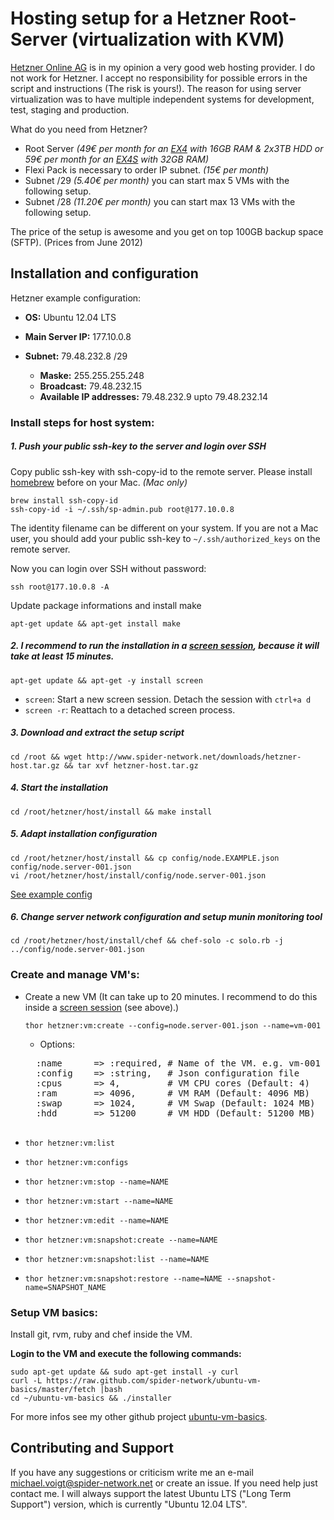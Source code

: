 Hosting setup for a Hetzner Root-Server (virtualization with KVM)
=================================================================

[Hetzner Online AG](http://www.hetzner.de) is in my opinion a very good web hosting provider.
I do not work for Hetzner. I accept no responsibility for possible errors in the script and
instructions (The risk is yours!). The reason for using server virtualization was to have multiple
independent systems for development, test, staging and production.

What do you need from Hetzner?

- Root Server _(49€ per month for an [EX4](http://www.hetzner.de/hosting/produktmatrix/rootserver-produktmatrix-ex) with 16GB RAM & 2x3TB HDD or 59€ per month for an [EX4S](http://www.hetzner.de/hosting/produktmatrix/rootserver-produktmatrix-ex) with 32GB RAM)_
- Flexi Pack is necessary to order IP subnet. _(15€ per month)_
- Subnet /29 _(5.40€ per month)_ you can start max 5 VMs with the following setup.
- Subnet /28 _(11.20€ per month)_ you can start max 13 VMs with the following setup.

The price of the setup is awesome and you get on top 100GB backup space (SFTP). (Prices from June 2012)

Installation and configuration
------------------------------

Hetzner example configuration:

* **OS:** Ubuntu 12.04 LTS
* **Main Server IP:** 177.10.0.8

* **Subnet:** 79.48.232.8 /29
    * **Maske:** 255.255.255.248
    * **Broadcast:** 79.48.232.15
    * **Available IP addresses:** 79.48.232.9 upto 79.48.232.14

### Install steps for host system:
##### 1. Push your public ssh-key to the server and login over SSH
Copy public ssh-key with ssh-copy-id to the remote server. Please install [homebrew](https://github.com/mxcl/homebrew/wiki/installation) before on your Mac. _(Mac only)_

    brew install ssh-copy-id
    ssh-copy-id -i ~/.ssh/sp-admin.pub root@177.10.0.8

The identity filename can be different on your system. If you are not a Mac user, you should add your public ssh-key to ``~/.ssh/authorized_keys`` on the remote server.

Now you can login over SSH without password:

    ssh root@177.10.0.8 -A

Update package informations and install make

    apt-get update && apt-get install make

##### 2. I recommend to run the installation in a [screen session](http://de.wikipedia.org/wiki/GNU_Screen), because it will take at least 15 minutes.

    apt-get update && apt-get -y install screen

* ``screen``: Start a new screen session. Detach the session with ``ctrl+a d``
* ``screen -r``: Reattach to a detached screen process.

##### 3. Download and extract the setup script

    cd /root && wget http://www.spider-network.net/downloads/hetzner-host.tar.gz && tar xvf hetzner-host.tar.gz

##### 4. Start the installation

    cd /root/hetzner/host/install && make install

##### 5. Adapt installation configuration

    cd /root/hetzner/host/install && cp config/node.EXAMPLE.json config/node.server-001.json
    vi /root/hetzner/host/install/config/node.server-001.json

[See example config](https://github.com/spider-network/hetzner/blob/master/host/install/config/node.EXAMPLE.json)


##### 6. Change server network configuration and setup munin monitoring tool

    cd /root/hetzner/host/install/chef && chef-solo -c solo.rb -j ../config/node.server-001.json

### Create and manage VM's:

- Create a new VM (It can take up to 20 minutes. I recommend to do this inside a [screen session](http://de.wikipedia.org/wiki/GNU_Screen) (see above).)

    ``thor hetzner:vm:create --config=node.server-001.json --name=vm-001``

    - Options:
    <pre>
    :name      => :required, # Name of the VM. e.g. vm-001
    :config    => :string,   # Json configuration file
    :cpus      => 4,         # VM CPU cores (Default: 4)
    :ram       => 4096,      # VM RAM (Default: 4096 MB)
    :swap      => 1024,      # VM Swap (Default: 1024 MB)
    :hdd       => 51200      # VM HDD (Default: 51200 MB)
    </pre>

- ``thor hetzner:vm:list``
- ``thor hetzner:vm:configs``
- ``thor hetzner:vm:stop --name=NAME``
- ``thor hetzner:vm:start --name=NAME``
- ``thor hetzner:vm:edit --name=NAME``
- ``thor hetzner:vm:snapshot:create --name=NAME``
- ``thor hetzner:vm:snapshot:list --name=NAME``
- ``thor hetzner:vm:snapshot:restore --name=NAME --snapshot-name=SNAPSHOT_NAME``

### Setup VM basics:
Install git, rvm, ruby and chef inside the VM.

**Login to the VM and execute the following commands:**

    sudo apt-get update && sudo apt-get install -y curl
    curl -L https://raw.github.com/spider-network/ubuntu-vm-basics/master/fetch |bash
    cd ~/ubuntu-vm-basics && ./installer

For more infos see my other github project [ubuntu-vm-basics](https://github.com/spider-network/ubuntu-vm-basics).

Contributing and Support
------------------------
If you have any suggestions or criticism write me an e-mail [michael.voigt@spider-network.net](mailto:michael.voigt@spider-network.net)
or create an issue. If you need help just contact me. I will always support the latest Ubuntu LTS ("Long Term Support")
version, which is currently "Ubuntu 12.04 LTS".
